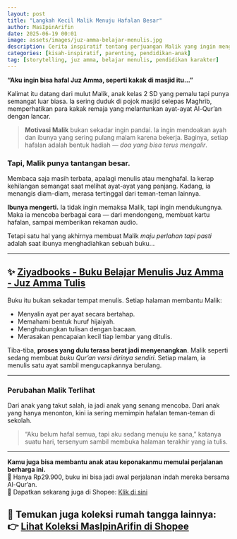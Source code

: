 ```yaml
---
layout: post
title: "Langkah Kecil Malik Menuju Hafalan Besar"
author: MasIpinArifin
date: 2025-06-19 00:01
image: assets/images/juz-amma-belajar-menulis.jpg
description: Cerita inspiratif tentang perjuangan Malik yang ingin menghafal Juz Amma, dan bagaimana satu buku kecil membantunya menulis dan memahami ayat demi ayat.
categories: [kisah-inspiratif, parenting, pendidikan-anak]
tag: [storytelling, juz amma, belajar menulis, pendidikan karakter]
---
```


**“Aku ingin bisa hafal Juz Amma, seperti kakak di masjid itu...”**

Kalimat itu datang dari mulut Malik, anak kelas 2 SD yang pemalu tapi punya semangat luar biasa. Ia sering duduk di pojok masjid selepas Maghrib, memperhatikan para kakak remaja yang melantunkan ayat-ayat Al-Qur’an dengan lancar.

> **Motivasi Malik** bukan sekadar ingin pandai. Ia ingin mendoakan ayah dan ibunya yang sering pulang malam karena bekerja. Baginya, setiap hafalan adalah bentuk hadiah — *doa yang bisa terus mengalir*.

### Tapi, Malik punya tantangan besar.

Membaca saja masih terbata, apalagi menulis atau menghafal. Ia kerap kehilangan semangat saat melihat ayat-ayat yang panjang. Kadang, ia menangis diam-diam, merasa tertinggal dari teman-teman lainnya.

**Ibunya mengerti.** Ia tidak ingin memaksa Malik, tapi ingin mendukungnya. Maka ia mencoba berbagai cara — dari mendongeng, membuat kartu hafalan, sampai memberikan rekaman audio.

Tetapi satu hal yang akhirnya membuat Malik *maju perlahan tapi pasti* adalah saat ibunya menghadiahkan sebuah buku...

---

## ✨ [Ziyadbooks - Buku Belajar Menulis Juz Amma - Juz Amma Tulis](https://s.shopee.co.id/5L0FaHc53T)

Buku itu bukan sekadar tempat menulis. Setiap halaman membantu Malik:

- Menyalin ayat per ayat secara bertahap.
- Memahami bentuk huruf hijaiyah.
- Menghubungkan tulisan dengan bacaan.
- Merasakan pencapaian kecil tiap lembar yang ditulis.

Tiba-tiba, **proses yang dulu terasa berat jadi menyenangkan**. Malik seperti sedang membuat *buku Qur’an versi dirinya sendiri*. Setiap malam, ia menulis satu ayat sambil mengucapkannya berulang.

---

### **Perubahan Malik Terlihat**

Dari anak yang takut salah, ia jadi anak yang senang mencoba. Dari anak yang hanya menonton, kini ia sering memimpin hafalan teman-teman di sekolah.

> “Aku belum hafal semua, tapi aku sedang menuju ke sana,” katanya suatu hari, tersenyum sambil membuka halaman terakhir yang ia tulis.

---

**Kamu juga bisa membantu anak atau keponakanmu memulai perjalanan berharga ini.**  
🌟 Hanya Rp29.900, buku ini bisa jadi awal perjalanan indah mereka bersama Al-Qur’an.  
🎁 Dapatkan sekarang juga di Shopee: [Klik di sini](https://s.shopee.co.id/5L0FaHc53T)

🎯 Temukan juga koleksi rumah tangga lainnya:  
👉 [Lihat Koleksi MasIpinArifin di Shopee](https://collshp.com/masipinarifin)
---
